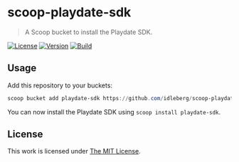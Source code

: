 # scoop-playdate-sdk

> A Scoop bucket to install the Playdate SDK.

[![License](https://img.shields.io/github/license/idleberg/scoop-playdate-sdk?style=for-the-badge)](LICENSE)
[![Version](https://img.shields.io/github/v/release/idleberg/scoop-playdate-sdk?style=for-the-badge)](https://github.com/idleberg/scoop-playdate-sdk/releases)
[![Build](https://img.shields.io/github/workflow/status/idleberg/scoop-playdate-sdk/test?style=for-the-badge)](https://github.com/idleberg/scoop-playdate-sdk/releases)

## Usage

Add this repository to your buckets:

```powershell
scoop bucket add playdate-sdk https://github.com/idleberg/scoop-playdate-sdk.git
```

You can now install the Playdate SDK using `scoop install playdate-sdk`.

## License

This work is licensed under [The MIT License](LICENSE).

